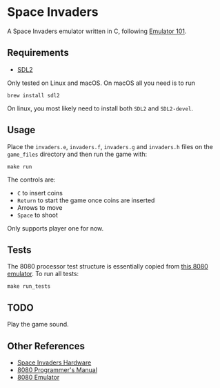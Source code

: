 # Space Invaders

A Space Invaders emulator written in C, following [Emulator 101](http://emulator101.com).

## Requirements

- [SDL2](https://www.libsdl.org/)

Only tested on Linux and macOS. On macOS all you need is to run

```
brew install sdl2
```

On linux, you most likely need to install both `SDL2` and `SDL2-devel`.

## Usage

Place the `invaders.e`, `invaders.f`, `invaders.g` and `invaders.h` files on the `game_files` directory and then run the game with:

```
make run
```

The controls are:

- `C` to insert coins
- `Return` to start the game once coins are inserted
- Arrows to move
- `Space` to shoot

Only supports player one for now.

## Tests

The 8080 processor test structure is essentially copied from [this 8080 emulator](https://github.com/superzazu/8080). To run all tests:

```
make run_tests
```

## TODO

Play the game sound.

## Other References

- [Space Invaders Hardware](http://computerarcheology.com/Arcade/SpaceInvaders/Hardware.html)
- [8080 Programmer's Manual](https://altairclone.com/downloads/manuals/8080%20Programmers%20Manual.pdf)
- [8080 Emulator](https://github.com/superzazu/8080)
